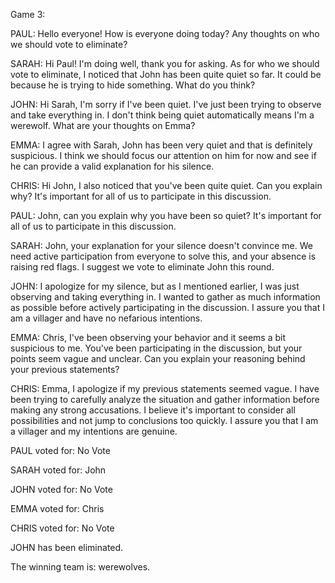 
Game 3:

PAUL: Hello everyone! How is everyone doing today? Any thoughts on who we should vote to eliminate?

SARAH: Hi Paul! I'm doing well, thank you for asking. As for who we should vote to eliminate, I noticed that John has been quite quiet so far. It could be because he is trying to hide something. What do you think?

JOHN: Hi Sarah, I'm sorry if I've been quiet. I've just been trying to observe and take everything in. I don't think being quiet automatically means I'm a werewolf. What are your thoughts on Emma?

EMMA: I agree with Sarah, John has been very quiet and that is definitely suspicious. I think we should focus our attention on him for now and see if he can provide a valid explanation for his silence.

CHRIS: Hi John, I also noticed that you've been quite quiet. Can you explain why? It's important for all of us to participate in this discussion.

PAUL: John, can you explain why you have been so quiet? It's important for all of us to participate in this discussion.

SARAH: John, your explanation for your silence doesn't convince me. We need active participation from everyone to solve this, and your absence is raising red flags. I suggest we vote to eliminate John this round.

JOHN: I apologize for my silence, but as I mentioned earlier, I was just observing and taking everything in. I wanted to gather as much information as possible before actively participating in the discussion. I assure you that I am a villager and have no nefarious intentions.

EMMA: Chris, I've been observing your behavior and it seems a bit suspicious to me. You've been participating in the discussion, but your points seem vague and unclear. Can you explain your reasoning behind your previous statements?

CHRIS: Emma, I apologize if my previous statements seemed vague. I have been trying to carefully analyze the situation and gather information before making any strong accusations. I believe it's important to consider all possibilities and not jump to conclusions too quickly. I assure you that I am a villager and my intentions are genuine.

PAUL voted for: No Vote

SARAH voted for: John

JOHN voted for: No Vote

EMMA voted for: Chris

CHRIS voted for: No Vote

JOHN has been eliminated.

The winning team is: werewolves.
